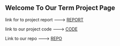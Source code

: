## Welcome To Our Term Project Page

link for to project report ---> [REPORT](https://raw.githack.com/fbaakyildiz/IE582TERMPROJECT/refs/heads/main/IE582PROJECT/REPORTFINAL.html)

link to our project code ---> [CODE](https://raw.githack.com/fbaakyildiz/IE582TERMPROJECT/refs/heads/main/IE582PROJECT/WORK_new.html)

Link to our repo ---> [REPO](https://github.com/fbaakyildiz/IE582TERMPROJECT)
